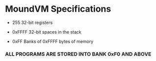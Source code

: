 # MoundVM Specifications

- 255 32-bit registers

- 0xFFFF 32-bit spaces in the stack

- 0xFF Banks of 0xFFFF bytes of memory

### ALL PROGRAMS ARE STORED INTO BANK 0xF0 AND ABOVE